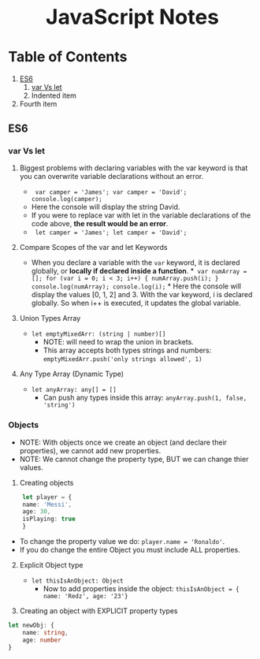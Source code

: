 <h1 align="center" style="font-size: 3em;">JavaScript Notes</h1>

# Table of Contents
1. [ES6](#ES6)
    1. [var Vs let](#var-vs-let)
    2. Indented item
2. Fourth item

## ES6 <a name="ES6"></a>
### var Vs let <a name="var-vs-let"></a>
1. Biggest problems with declaring variables with the var keyword is that you can overwrite variable declarations without an error.
    * `` var camper = 'James';
          var camper = 'David';
          console.log(camper);``
    - Here the console will display the string David.
    * If you were to replace var with let in the variable declarations of the code above, **the result would be an error**.
    * `` let camper = 'James';
          let camper = 'David';``

2. Compare Scopes of the var and let Keywords
    * When you declare a variable with the `var` keyword, it is declared globally, or **locally if declared inside a function**.
        *`` var numArray = [];
              for (var i = 0; i < 3; i++) {
                numArray.push(i);
              }
              console.log(numArray);
              console.log(i);``
              * Here the console will display the values [0, 1, 2] and 3. With the var keyword, i is declared globally. So when i++ is executed, it updates the global variable.

3. Union Types Array
    * `let emptyMixedArr: (string | number)[]`
        * NOTE: will need to wrap the union in brackets.
        * This array accepts both types strings and numbers: `emptyMixedArr.push('only strings allowed', 1)`

4. Any Type Array (Dynamic Type)
    * `let anyArray: any[] = []`
        * Can push any types inside this array: `anyArray.push(1, false, 'string')`

### Objects
* NOTE: With objects once we create an object (and declare their properties), we cannot add new properties.
* NOTE: We cannot change the property type, BUT we can change thier values.

1. Creating objects
```typescript 
    let player = {
    name: 'Messi',
    age: 30,
    isPlaying: true
    }
```
* To change the property value we do: `player.name = 'Ronaldo'`.
* If you do change the entire Object you must include ALL properties.

2.  Explicit Object type
    * `let thisIsAnObject: Object`
        * Now to add properties inside the object: `thisIsAnObject = { name: 'Redz', age: '23'}`

3. Creating an object with EXPLICIT property types
```typescript
let newObj: {
    name: string,
    age: number
}
```


 


    
    




